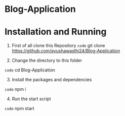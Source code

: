 # Blog-Application

# Installation and Running

1. First of all clone this Repository
`code` git clone https://github.com/ayushawasthi24/Blog-Application

2. Change the directory to this folder

`code` cd Blog-Application

3. Install the packages and dependencies

`code` npm i

4. Run the start script

`code` npm start
